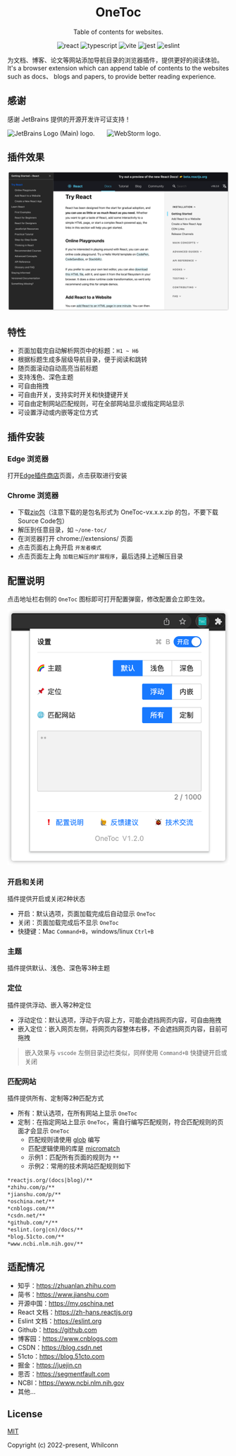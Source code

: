 <div align="center">
<h1>OneToc</h1>
<p>Table of contents for websites.</p>

![react](https://badges.aleen42.com/src/react.svg)
![typescript](https://badges.aleen42.com/src/typescript.svg)
![vite](https://badges.aleen42.com/src/vitejs.svg)
![jest](https://badges.aleen42.com/src/jest_1.svg)
![eslint](https://badges.aleen42.com/src/eslint.svg)

</div>

为文档、博客、论文等网站添加导航目录的浏览器插件，提供更好的阅读体验。
<br>
It's a browser extension which can append table of contents to the websites such as docs、 blogs and papers, to provide better reading experience.

## 感谢

感谢 JetBrains 提供的开源开发许可证支持！<br>

<img src="https://resources.jetbrains.com/storage/products/company/brand/logos/jb_beam.svg" width="50px" alt="JetBrains Logo (Main) logo.">&emsp;&emsp;<img src="https://resources.jetbrains.com/storage/products/company/brand/logos/WebStorm_icon.svg" width="50px" alt="WebStorm logo.">

## 插件效果

![screenshots](screenshots/content.png)

## 特性

- 页面加载完自动解析网页中的标题：`H1 ~ H6`
- 根据标题生成多层级导航目录，便于阅读和跳转
- 随页面滚动自动高亮当前标题
- 支持浅色、深色主题
- 可自由拖拽
- 可自由开关，支持实时开关和快捷键开关
- 可自由定制网站匹配规则，可在全部网站显示或指定网站显示
- 可设置浮动或内嵌等定位方式

## 插件安装

### Edge 浏览器

打开[Edge插件商店](https://microsoftedge.microsoft.com/addons/detail/onetoc/jkgapfniamkoblbmbhdjlnfklihlpjmc)页面，点击获取进行安装

### Chrome 浏览器

- 下载[zip包](https://github.com/Whilconn/one-toc/releases)（注意下载的是包名形式为 OneToc-vx.x.x.zip 的包，不要下载Source Code包）
- 解压到任意目录，如 `~/one-toc/`
- 在浏览器打开 chrome://extensions/ 页面
- 点击页面右上角开启 `开发者模式`
- 点击页面左上角 `加载已解压的扩展程序`，最后选择上述解压目录

## 配置说明

点击地址栏右侧的 `OneToc` 图标即可打开配置弹窗，修改配置会立即生效。

![popup](screenshots/popup.png)

### 开启和关闭

插件提供开启或关闭2种状态

- 开启：默认选项，页面加载完成后自动显示 `OneToc`
- 关闭：页面加载完成后不显示 `OneToc`
- 快捷键：Mac `Command+B`，windows/linux `Ctrl+B`

### 主题

插件提供默认、浅色、深色等3种主题

### 定位

插件提供浮动、嵌入等2种定位

- 浮动定位：默认选项，浮动于内容上方，可能会遮挡网页内容，可自由拖拽
- 嵌入定位：嵌入网页左侧，将网页内容整体右移，不会遮挡网页内容，目前可拖拽

> 嵌入效果与 `vscode` 左侧目录边栏类似，同样使用 `Command+B` 快捷键开启或关闭

### 匹配网站

插件提供所有、定制等2种匹配方式

- 所有：默认选项，在所有网站上显示 `OneToc`
- 定制：在指定网站上显示 `OneToc`，需自行编写匹配规则，符合匹配规则的页面才会显示 `OneToc`
  - 匹配规则请使用 [glob](https://en.wikipedia.org/wiki/Glob_(programming)) 编写
  - 匹配逻辑使用的库是 [micromatch](https://github.com/micromatch/micromatch)
  - 示例1：匹配所有页面的规则为 `**`
  - 示例2：常用的技术网站匹配规则如下

```text
*reactjs.org/(docs|blog)/**
*zhihu.com/p/**
*jianshu.com/p/**
*oschina.net/**
*cnblogs.com/**
*csdn.net/**
*github.com/*/**
*eslint.(org|cn)/docs/**
*blog.51cto.com/**
*www.ncbi.nlm.nih.gov/**
```

## 适配情况

- 知乎：https://zhuanlan.zhihu.com
- 简书：https://www.jianshu.com
- 开源中国：https://my.oschina.net
- React 文档：https://zh-hans.reactjs.org
- Eslint 文档：https://eslint.org
- Github：https://github.com
- 博客园：https://www.cnblogs.com
- CSDN：https://blog.csdn.net
- 51cto：https://blog.51cto.com
- 掘金：https://juejin.cn
- 思否：https://segmentfault.com
- NCBI：https://www.ncbi.nlm.nih.gov
- 其他...

## License

[MIT](./LICENSE)

Copyright (c) 2022-present, Whilconn
